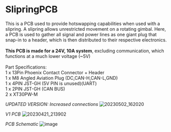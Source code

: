 # SlipringPCB

This is a PCB used to provide hotswapping capabilities when used with a slipring. A slipring allows unrestricted movement on a rotating gimbal. Here, a PCB is used to gather all signal and power lines as one giant plug that snap-in to a header, which is then distributed to their respective electronics.<br>
<br>
**This PCB is made for a 24V, 10A system**, excluding communication, which functions at a much lower voltage (~5V)<br>
<br>
Part Specifications:<br>
1 x 13Pin Phoenix Contact Connector + Header<br>
1 x M8 Angled Aviation Plug (DC,CAN-H,CAN-L,GND)<br>
1 x 4PIN JST-GH (5V PIN is unused)(UART)<br>
1 x 2PIN JST-GH (CAN BUS)<br>
2 x XT30PW-M<br>

_UPDATED VERSION: Increased connections_
![20230502_162020](https://github.com/christopherho5/SlipringPCB/assets/128961461/1d60ebbe-72ba-4c25-af18-d2b741429996)

_V1 PCB_
![20230421_213902](https://user-images.githubusercontent.com/128961461/233820540-7998eafa-0e0e-436d-80a8-e605905f0bc1.jpg)

_PCB Schematic_
![image](https://github.com/christopherho5/SlipringPCB/assets/128961461/d2f81338-4c54-4b2f-86f5-85a619d911a1)

